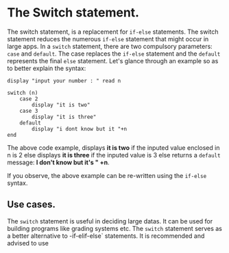 # The Switch statement.
The switch statement, is a replacement for `if-else` statements. The switch statement reduces the numerous `if-else` statement that might occur in large apps. In a `switch` statement, there are two compulsory parameters: `case` and `default`. The case replaces the `if-else` statement and the `default` represents the final `else` statement. Let's glance through an example so as to better explain the syntax:
```
display "input your number : " read n 

switch (n) 
	case 2
		display "it is two"
	case 3 
		display "it is three"
	default
		display "i dont know but it "+n
end 

```
The above code example, displays **it is two** if the inputed value enclosed in n is 2 else displays **it is three** if the inputed value is 3 else returns a `default` message: **I don't know but it's " +n**.

If you observe, the above example can be re-written using the `if-else` syntax. 

## Use cases.
The `switch` statement is useful in deciding large datas. It can be used for building programs like grading systems etc. The `switch` statement serves as a better alternative to -if-elif-else` statements. It is recommended and advised to use 
